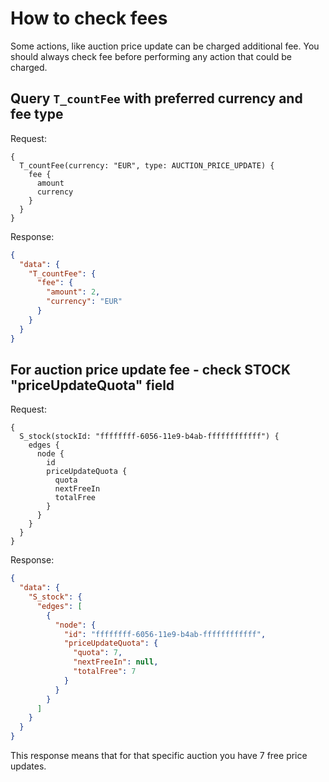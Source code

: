 # How to check fees

Some actions, like auction price update can be charged additional fee. You should always check fee before performing any action that could be charged.

## Query `T_countFee` with preferred currency and fee type

Request:
```
{
  T_countFee(currency: "EUR", type: AUCTION_PRICE_UPDATE) {
    fee {
      amount
      currency
    }
  }
}

```

Response:
```json
{
  "data": {
    "T_countFee": {
      "fee": {
        "amount": 2,
        "currency": "EUR"
      }
    }
  }
}
```

## For auction price update fee - check STOCK "priceUpdateQuota" field

Request:
```
{
  S_stock(stockId: "ffffffff-6056-11e9-b4ab-ffffffffffff") {
    edges {
      node {
        id
        priceUpdateQuota {
          quota
          nextFreeIn
          totalFree
        }
      }
    }
  }
}
```

Response:
```json
{
  "data": {
    "S_stock": {
      "edges": [
        {
          "node": {
            "id": "ffffffff-6056-11e9-b4ab-ffffffffffff",
            "priceUpdateQuota": {
              "quota": 7,
              "nextFreeIn": null,
              "totalFree": 7
            }
          }
        }
      ]
    }
  }
}
```

This response means that for that specific auction you have 7 free price updates.
